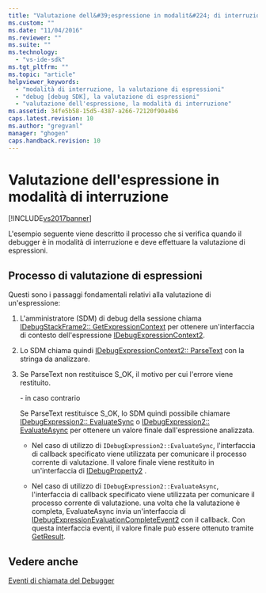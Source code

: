 ```yaml
---
title: "Valutazione dell&#39;espressione in modalit&#224; di interruzione | Microsoft Docs"
ms.custom: ""
ms.date: "11/04/2016"
ms.reviewer: ""
ms.suite: ""
ms.technology: 
  - "vs-ide-sdk"
ms.tgt_pltfrm: ""
ms.topic: "article"
helpviewer_keywords: 
  - "modalità di interruzione, la valutazione di espressioni"
  - "debug [debug SDK], la valutazione di espressioni"
  - "valutazione dell'espressione, la modalità di interruzione"
ms.assetid: 34fe5b58-15d5-4387-a266-72120f90a4b6
caps.latest.revision: 10
ms.author: "gregvanl"
manager: "ghogen"
caps.handback.revision: 10
---
```

# Valutazione dell&#39;espressione in modalit&#224; di interruzione
[!INCLUDE[vs2017banner](../../code-quality/includes/vs2017banner.md)]

L'esempio seguente viene descritto il processo che si verifica quando il debugger è in modalità di interruzione e deve effettuare la valutazione di espressioni.  
  
## Processo di valutazione di espressioni  
 Questi sono i passaggi fondamentali relativi alla valutazione di un'espressione:  
  
1.  L'amministratore \(SDM\) di debug della sessione chiama [IDebugStackFrame2:: GetExpressionContext](../../extensibility/debugger/reference/idebugstackframe2-getexpressioncontext.md) per ottenere un'interfaccia di contesto dell'espressione [IDebugExpressionContext2](../../extensibility/debugger/reference/idebugexpressioncontext2.md).  
  
2.  Lo SDM chiama quindi [IDebugExpressionContext2:: ParseText](../../extensibility/debugger/reference/idebugexpressioncontext2-parsetext.md) con la stringa da analizzare.  
  
3.  Se ParseText non restituisce S\_OK, il motivo per cui l'errore viene restituito.  
  
     \- in caso contrario  
  
     Se ParseText restituisce S\_OK, lo SDM quindi possibile chiamare [IDebugExpression2:: EvaluateSync](../../extensibility/debugger/reference/idebugexpression2-evaluatesync.md) o [IDebugExpression2:: EvaluateAsync](../../extensibility/debugger/reference/idebugexpression2-evaluateasync.md) per ottenere un valore finale dall'espressione analizzata.  
  
    -   Nel caso di utilizzo di `IDebugExpression2::EvaluateSync`, l'interfaccia di callback specificato viene utilizzata per comunicare il processo corrente di valutazione.  Il valore finale viene restituito in un'interfaccia di [IDebugProperty2](../../extensibility/debugger/reference/idebugproperty2.md) .  
  
    -   Nel caso di utilizzo di `IDebugExpression2::EvaluateAsync`, l'interfaccia di callback specificato viene utilizzata per comunicare il processo corrente di valutazione.  una volta che la valutazione è completa, EvaluateAsync invia un'interfaccia di [IDebugExpressionEvaluationCompleteEvent2](../../extensibility/debugger/reference/idebugexpressionevaluationcompleteevent2.md) con il callback.  Con questa interfaccia eventi, il valore finale può essere ottenuto tramite [GetResult](../../extensibility/debugger/reference/idebugexpressionevaluationcompleteevent2-getresult.md).  
  
## Vedere anche  
 [Eventi di chiamata del Debugger](../../extensibility/debugger/calling-debugger-events.md)